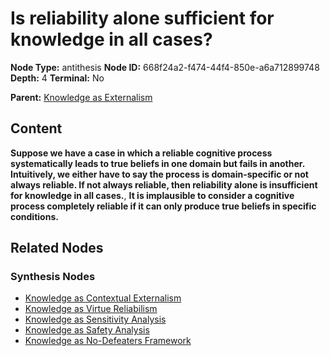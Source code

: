 # Is reliability alone sufficient for knowledge in all cases?

**Node Type:** antithesis
**Node ID:** 668f24a2-f474-44f4-850e-a6a712899748
**Depth:** 4
**Terminal:** No

**Parent:** [Knowledge as Externalism](knowledge-as-externalism-synthesis-c64b62e9-917a-4b11-a94f-79dd88bc3770.md)

## Content

**Suppose we have a case in which a reliable cognitive process systematically leads to true beliefs in one domain but fails in another. Intuitively, we either have to say the process is domain-specific or not always reliable. If not always reliable, then reliability alone is insufficient for knowledge in all cases.**, **It is implausible to consider a cognitive process completely reliable if it can only produce true beliefs in specific conditions.**

## Related Nodes

### Synthesis Nodes

- [Knowledge as Contextual Externalism](knowledge-as-contextual-externalism-synthesis-be31f0d7-1748-4216-a7fc-d1594d339583.md)
- [Knowledge as Virtue Reliabilism](knowledge-as-virtue-reliabilism-synthesis-e4a607ba-36d3-429b-a560-e9e4d71cb56c.md)
- [Knowledge as Sensitivity Analysis](knowledge-as-sensitivity-analysis-synthesis-e36265b4-b4ec-4ca6-b390-c62c894815b3.md)
- [Knowledge as Safety Analysis](knowledge-as-safety-analysis-synthesis-168d7d9e-f6d3-47da-b140-f55f7b8d1d99.md)
- [Knowledge as No-Defeaters Framework](knowledge-as-no-defeaters-framework-synthesis-0b210fbf-5fec-4461-82c0-6b4a9e51a752.md)
